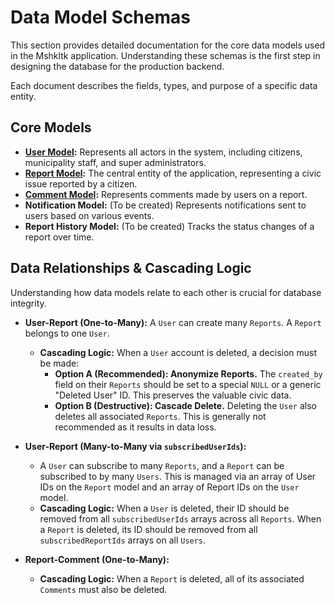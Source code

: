 # Data Model Schemas

This section provides detailed documentation for the core data models used in the Mshkltk application. Understanding these schemas is the first step in designing the database for the production backend.

Each document describes the fields, types, and purpose of a specific data entity.

## Core Models

-   **[User Model](./user.md):** Represents all actors in the system, including citizens, municipality staff, and super administrators.
-   **[Report Model](./report.md):** The central entity of the application, representing a civic issue reported by a citizen.
-   **[Comment Model](./comment.md):** Represents comments made by users on a report.
-   **Notification Model:** (To be created) Represents notifications sent to users based on various events.
-   **Report History Model:** (To be created) Tracks the status changes of a report over time.

## Data Relationships & Cascading Logic

Understanding how data models relate to each other is crucial for database integrity.

-   **User-Report (One-to-Many):** A `User` can create many `Reports`. A `Report` belongs to one `User`.
    -   **Cascading Logic:** When a `User` account is deleted, a decision must be made:
        -   **Option A (Recommended): Anonymize Reports.** The `created_by` field on their `Reports` should be set to a special `NULL` or a generic "Deleted User" ID. This preserves the valuable civic data.
        -   **Option B (Destructive): Cascade Delete.** Deleting the `User` also deletes all associated `Reports`. This is generally not recommended as it results in data loss.

-   **User-Report (Many-to-Many via `subscribedUserIds`):**
    -   A `User` can subscribe to many `Reports`, and a `Report` can be subscribed to by many `Users`. This is managed via an array of User IDs on the `Report` model and an array of Report IDs on the `User` model.
    -   **Cascading Logic:** When a `User` is deleted, their ID should be removed from all `subscribedUserIds` arrays across all `Reports`. When a `Report` is deleted, its ID should be removed from all `subscribedReportIds` arrays on all `Users`.

-   **Report-Comment (One-to-Many):**
    -   **Cascading Logic:** When a `Report` is deleted, all of its associated `Comments` must also be deleted.
